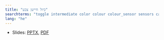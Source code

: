 ```yaml
---
title: "כיול חיישן צבע"
searchterms: "toggle intermediate color colour colour_sensor sensors calibration calibrate colour_calibration כיול_חיישן_צבע"
lang: "he"
---
```

 <ul>
 <li class="ng-binding">Slides:
 <a href="ProgrammingLessons/intermediate/Calibrate.pptx">PPTX</a>,
 <a href="ProgrammingLessons/intermediate/Calibrate.pdf">PDF</a>
 </li>

 </ul>
